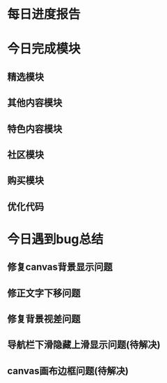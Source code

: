 # 每日进度报告

# 今日完成模块
## 精选模块
## 其他内容模块
## 特色内容模块
## 社区模块
## 购买模块
## 优化代码

# 今日遇到bug总结
## 修复canvas背景显示问题
## 修正文字下移问题
## 修复背景视差问题
## 导航栏下滑隐藏上滑显示问题(待解决)
## canvas画布边框问题(待解决)